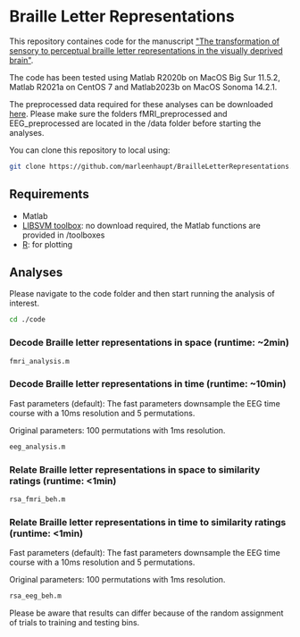 # Braille Letter Representations

This repository containes code for the manuscript ["The transformation of sensory to perceptual braille letter representations in the visually deprived brain"](https://doi.org/10.1101/2024.02.12.579923). 

The code has been tested using Matlab R2020b on MacOS Big Sur 11.5.2, Matlab R2021a on CentOS 7 and Matlab2023b on MacOS Sonoma 14.2.1.

The preprocessed data required for these analyses can be downloaded [here](https://osf.io/a64hp/). Please make sure the folders fMRI_preprocessed and EEG_preprocessed are located in the /data folder before starting the analyses.

You can clone this repository to local using:
```sh
git clone https://github.com/marleenhaupt/BrailleLetterRepresentations.git
```

## Requirements

- Matlab
- [LIBSVM toolbox](https://www.csie.ntu.edu.tw/~cjlin/libsvm/): no download required, the Matlab functions are provided in /toolboxes
- [R](https://cran.r-project.org/): for plotting

## Analyses

Please navigate to the code folder and then start running the analysis of interest.

```sh
cd ./code
```

### Decode Braille letter representations in space (runtime: ~2min) 
   
```sh
fmri_analysis.m
```

### Decode Braille letter representations in time (runtime: ~10min) 

Fast parameters (default): The fast parameters downsample the EEG time course with a 10ms resolution and 5 permutations. 

Original parameters: 100 permutations with 1ms resolution.

```sh
eeg_analysis.m
```
### Relate Braille letter representations in space to similarity ratings (runtime: <1min) 

```sh
rsa_fmri_beh.m
```

### Relate Braille letter representations in time to similarity ratings (runtime: <1min) 

Fast parameters (default): The fast parameters downsample the EEG time course with a 10ms resolution and 5 permutations. 

Original parameters: 100 permutations with 1ms resolution.

```sh
rsa_eeg_beh.m
```

Please be aware that results can differ because of the random assignment of trials to training and testing bins.
